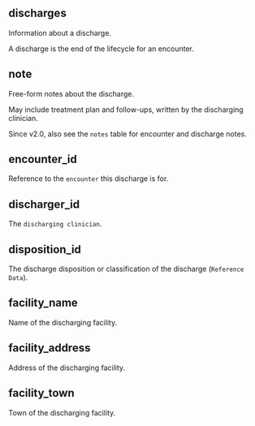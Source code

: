 ## discharges

Information about a discharge.

A discharge is the end of the lifecycle for an encounter.

## note

Free-form notes about the discharge.

May include treatment plan and follow-ups, written by the discharging clinician.

Since v2.0, also see the ``notes`` table for encounter and discharge notes.

## encounter_id

Reference to the `encounter` this discharge is for.

## discharger_id

The `discharging clinician`.

## disposition_id

The discharge disposition or classification of the discharge (`Reference Data`).

## facility_name

Name of the discharging facility.

## facility_address

Address of the discharging facility.

## facility_town

Town of the discharging facility.

